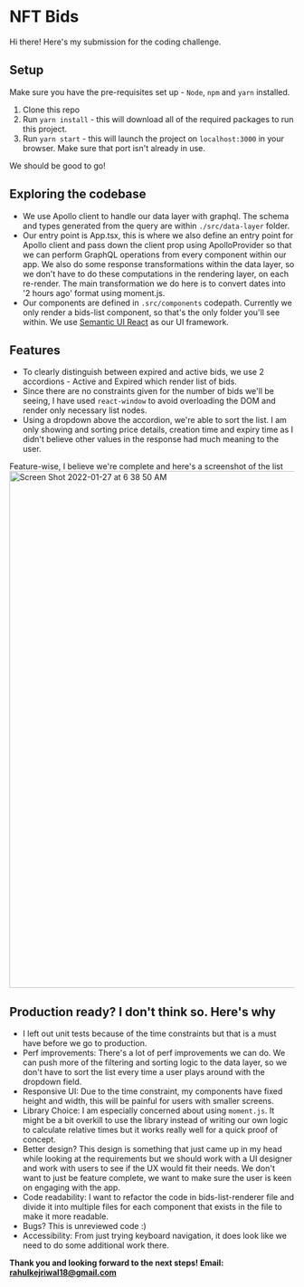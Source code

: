 # NFT Bids
Hi there! Here's my submission for the coding challenge.
## Setup
Make sure you have the pre-requisites set up - `Node`, `npm` and `yarn` installed. 
1. Clone this repo
2. Run `yarn install` - this will download all of the required packages to run this project. 
3. Run `yarn start` - this will launch the project on `localhost:3000` in your browser. Make sure that port isn't already in use.

We should be good to go! 

## Exploring the codebase
- We use Apollo client to handle our data layer with graphql. The schema and types generated from the query are within `./src/data-layer` folder. 
- Our entry point is App.tsx, this is where we also define an entry point for Apollo client and pass down the client prop using ApolloProvider so that we can perform GraphQL operations from every component within our app. We also do some response transformations within the data layer, so we don't have to do these computations in the rendering layer, on each re-render. The main transformation we do here is to convert dates into '2 hours ago' format using moment.js. 
- Our components are defined in `.src/components` codepath. Currently we only render a bids-list component, so that's the only folder you'll see within. We use [Semantic UI React](https://react.semantic-ui.com/) as our UI framework. 

## Features
- To clearly distinguish between expired and active bids, we use 2 accordions - Active and Expired which render list of bids. 
- Since there are no constraints given for the number of bids we'll be seeing, I have used `react-window` to avoid overloading the DOM and render only necessary list nodes. 
- Using a dropdown above the accordion, we're able to sort the list. I am only showing and sorting price details, creation time and expiry time as I didn't believe other values in the response had much meaning to the user. 

Feature-wise, I believe we're complete and here's a screenshot of the list <img width="913" alt="Screen Shot 2022-01-27 at 6 38 50 AM" src="https://user-images.githubusercontent.com/40424270/151381181-5b7ace19-cb35-42a7-93e6-21d098b83c67.png">

## Production ready? I don't think so. Here's why
- I left out unit tests because of the time constraints but that is a must have before we go to production. 
- Perf improvements: There's a lot of perf improvements we can do. We can push more of the filtering and sorting logic to the data layer, so we don't have to sort the list every time a user plays around with the dropdown field. 
- Responsive UI: Due to the time constraint, my components have fixed height and width, this will be painful for users with smaller screens.
- Library Choice: I am especially concerned about using `moment.js`. It might be a bit overkill to use the library instead of writing our own logic to calculate relative times but it works really well for a quick proof of concept. 
- Better design? This design is something that just came up in my head while looking at the requirements but we should work with a UI designer and work with users to see if the UX would fit their needs. We don't want to just be feature complete, we want to make sure the user is keen on engaging with the app. 
- Code readability: I want to refactor the code in bids-list-renderer file and divide it into multiple files for each component that exists in the file to make it more readable.
- Bugs? This is unreviewed code :)
- Accessibility: From just trying keyboard navigation, it does look like we need to do some additional work there. 

**Thank you and looking forward to the next steps! Email: rahulkejriwal18@gmail.com**
